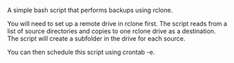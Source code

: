 A simple bash script that performs backups using rclone.

You will need to set up a remote drive in rclone first.
The script reads from a list of source directories and copies to one rclone drive as a destination.
The script will create a subfolder in the drive for each source.

You can then schedule this script using crontab -e.